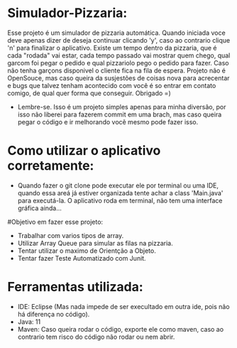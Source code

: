 # Simulador-Pizzaria:
Esse projeto é um simulador de pizzaria automática. Quando iniciada voce deve apenas dizer de deseja continuar clicando 'y', caso ao contrario clique 'n' para finalizar o aplicativo.
Existe um tempo dentro da pizzaria, que é cada "rodada" vai estar, cada tempo passado vai mostrar quem chego, qual garcom foi pegar o pedido e qual pizzariolo pego o pedido para fazer. Caso não tenha garçons disponivel o cliente fica na fila de espera.
Projeto não é OpenSouce, mas caso queira da susjestões de coisas nova para acrecentar e bugs que talvez tenham acontecido com você é so entrar em contato comigo, de qual quer forma que conseguir. Obrigado =)
 - Lembre-se. Isso é um projeto simples apenas para minha diversão, por isso não liberei para fazerem commit em uma brach, mas caso queira pegar o código e ir melhorando vocẽ mesmo pode fazer isso.
# Como utilizar o aplicativo corretamente:
 - Quando fazer o git clone pode executar ele por terminal ou uma IDE, quando essa areá já estiver organizada tente achar a class 'Main.java' para executá-la. O aplicativo roda em terminal, não tem uma interface gráfica ainda...

#Objetivo em fazer esse projeto:
  - Trabalhar com varios tipos de array.
  - Utilizar Array Queue para simular as filas na pizzaria.
  - Tentar utilizar o maximo de Orientção a Objeto.
  - Tentar fazer Teste Automatizado com Junit.

# Ferramentas utilizada: 
  - IDE: Eclipse (Mas nada impede de ser execultado em outra ide, pois não há diferença no código).
  - Java: 11
  - Maven: Caso queira rodar o código, exporte ele como maven, caso ao contrario tem risco do código não rodar ou nem abrir.
  
  
